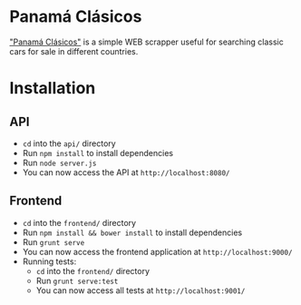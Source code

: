 Panamá Clásicos
=================

["Panamá Clásicos"](http://panama-clasicos.rhcloud.com/) is a simple WEB scrapper useful for searching classic cars for sale in different countries.

# Installation

## API
- `cd` into the `api/` directory
- Run `npm install` to install dependencies
- Run `node server.js`
- You can now access the API at `http://localhost:8080/`

## Frontend
- `cd` into the `frontend/` directory
- Run `npm install && bower install` to install dependencies
- Run `grunt serve`
- You can now access the frontend application at `http://localhost:9000/`
- Running tests:
    - `cd` into the `frontend/` directory
    - Run `grunt serve:test`
    - You can now access all tests at `http://localhost:9001/`
